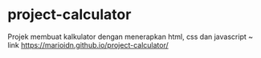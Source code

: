 # project-calculator
Projek membuat kalkulator dengan menerapkan html, css dan javascript
~ link https://marioidn.github.io/project-calculator/
